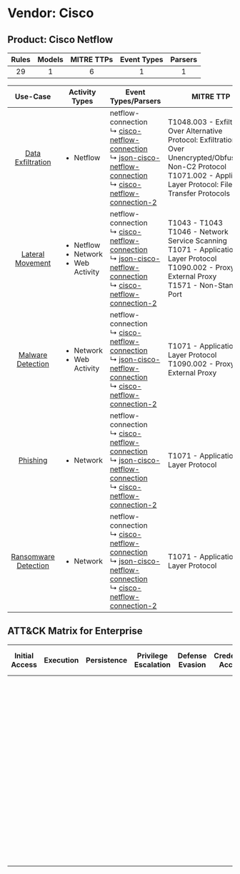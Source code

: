 Vendor: Cisco
=============
Product: Cisco Netflow
----------------------
| Rules | Models | MITRE TTPs | Event Types | Parsers |
|:-----:|:------:|:----------:|:-----------:|:-------:|
|  29   |   1    |     6      |      1      |    1    |

|                              Use-Case                               | Activity Types                                                 | Event Types/Parsers                                                                                                                                                                                                                                                                                        | MITRE TTP                                                                                                                                                                           | Content                    |
|:-------------------------------------------------------------------:| -------------------------------------------------------------- | ---------------------------------------------------------------------------------------------------------------------------------------------------------------------------------------------------------------------------------------------------------------------------------------------------------- | ----------------------------------------------------------------------------------------------------------------------------------------------------------------------------------- | -------------------------- |
|    [Data Exfiltration](../UseCases/usecase_data_exfiltration.md)    | <ul><li>Netflow</li></ul>                                      |  netflow-connection<br> ↳ [cisco-netflow-connection](../Parsers/parserContent_cisco-netflow-connection.md)<br> ↳ [json-cisco-netflow-connection](../Parsers/parserContent_json-cisco-netflow-connection.md)<br> ↳ [cisco-netflow-connection-2](../Parsers/parserContent_cisco-netflow-connection-2.md)<br> | T1048.003 - Exfiltration Over Alternative Protocol: Exfiltration Over Unencrypted/Obfuscated Non-C2 Protocol<br>T1071.002 - Application Layer Protocol: File Transfer Protocols<br> | <ul><li>1 Rules</li></ul>  |
|     [Lateral Movement](../UseCases/usecase_lateral_movement.md)     | <ul><li>Netflow</li><li>Network</li><li>Web Activity</li></ul> |  netflow-connection<br> ↳ [cisco-netflow-connection](../Parsers/parserContent_cisco-netflow-connection.md)<br> ↳ [json-cisco-netflow-connection](../Parsers/parserContent_json-cisco-netflow-connection.md)<br> ↳ [cisco-netflow-connection-2](../Parsers/parserContent_cisco-netflow-connection-2.md)<br> | T1043 - T1043<br>T1046 - Network Service Scanning<br>T1071 - Application Layer Protocol<br>T1090.002 - Proxy: External Proxy<br>T1571 - Non-Standard Port<br>                       | <ul><li>25 Rules</li></ul> |
|    [Malware Detection](../UseCases/usecase_malware_detection.md)    | <ul><li>Network</li><li>Web Activity</li></ul>                 |  netflow-connection<br> ↳ [cisco-netflow-connection](../Parsers/parserContent_cisco-netflow-connection.md)<br> ↳ [json-cisco-netflow-connection](../Parsers/parserContent_json-cisco-netflow-connection.md)<br> ↳ [cisco-netflow-connection-2](../Parsers/parserContent_cisco-netflow-connection-2.md)<br> | T1071 - Application Layer Protocol<br>T1090.002 - Proxy: External Proxy<br>                                                                                                         | <ul><li>13 Rules</li></ul> |
|             [Phishing](../UseCases/usecase_phishing.md)             | <ul><li>Network</li></ul>                                      |  netflow-connection<br> ↳ [cisco-netflow-connection](../Parsers/parserContent_cisco-netflow-connection.md)<br> ↳ [json-cisco-netflow-connection](../Parsers/parserContent_json-cisco-netflow-connection.md)<br> ↳ [cisco-netflow-connection-2](../Parsers/parserContent_cisco-netflow-connection-2.md)<br> | T1071 - Application Layer Protocol<br>                                                                                                                                              | <ul><li>1 Rules</li></ul>  |
| [Ransomware Detection](../UseCases/usecase_ransomware_detection.md) | <ul><li>Network</li></ul>                                      |  netflow-connection<br> ↳ [cisco-netflow-connection](../Parsers/parserContent_cisco-netflow-connection.md)<br> ↳ [json-cisco-netflow-connection](../Parsers/parserContent_json-cisco-netflow-connection.md)<br> ↳ [cisco-netflow-connection-2](../Parsers/parserContent_cisco-netflow-connection-2.md)<br> | T1071 - Application Layer Protocol<br>                                                                                                                                              | <ul><li>3 Rules</li></ul>  |

ATT&CK Matrix for Enterprise
----------------------------
| Initial Access | Execution | Persistence | Privilege Escalation | Defense Evasion | Credential Access | Discovery                                                                     | Lateral Movement | Collection | Command and Control                                                                                                                                                                                                                                                                                                                                                                                       | Exfiltration                                                                                                                                                                                                                                         | Impact |
| -------------- | --------- | ----------- | -------------------- | --------------- | ----------------- | ----------------------------------------------------------------------------- | ---------------- | ---------- | --------------------------------------------------------------------------------------------------------------------------------------------------------------------------------------------------------------------------------------------------------------------------------------------------------------------------------------------------------------------------------------------------------- | ---------------------------------------------------------------------------------------------------------------------------------------------------------------------------------------------------------------------------------------------------- | ------ |
|                |           |             |                      |                 |                   | [Network Service Scanning](https://attack.mitre.org/techniques/T1046)<br><br> |                  |            | [Non-Standard Port](https://attack.mitre.org/techniques/T1571)<br><br>[Application Layer Protocol: File Transfer Protocols](https://attack.mitre.org/techniques/T1071/002)<br><br>[Proxy: External Proxy](https://attack.mitre.org/techniques/T1090/002)<br><br>[Application Layer Protocol](https://attack.mitre.org/techniques/T1071)<br><br>[Proxy](https://attack.mitre.org/techniques/T1090)<br><br> | [Exfiltration Over Alternative Protocol](https://attack.mitre.org/techniques/T1048)<br><br>[Exfiltration Over Alternative Protocol: Exfiltration Over Unencrypted/Obfuscated Non-C2 Protocol](https://attack.mitre.org/techniques/T1048/003)<br><br> |        |